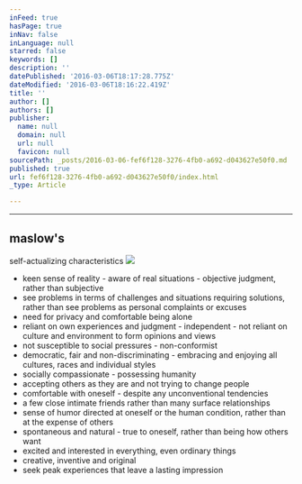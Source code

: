 ```yaml
---
inFeed: true
hasPage: true
inNav: false
inLanguage: null
starred: false
keywords: []
description: ''
datePublished: '2016-03-06T18:17:28.775Z'
dateModified: '2016-03-06T18:16:22.419Z'
title: ''
author: []
authors: []
publisher:
  name: null
  domain: null
  url: null
  favicon: null
sourcePath: _posts/2016-03-06-fef6f128-3276-4fb0-a692-d043627e50f0.md
published: true
url: fef6f128-3276-4fb0-a692-d043627e50f0/index.html
_type: Article

---
```

****

## maslow's
self-actualizing characteristics
![](https://the-grid-user-content.s3-us-west-2.amazonaws.com/ea5a44ed-b72b-4389-8308-de2a0cd784c4.jpg)

* keen sense of reality - aware of real situations -
objective judgment, rather than subjective
* see problems in terms of challenges and situations
requiring solutions, rather than see problems as personal complaints or
excuses
* need for privacy and comfortable being alone
* reliant on own experiences and judgment - independent -
not reliant on culture and environment to form opinions and views
* not susceptible to social pressures - non-conformist
* democratic, fair and non-discriminating - embracing and
enjoying all cultures, races and individual styles
* socially compassionate - possessing humanity
* accepting others as they are and not trying to change
people
* comfortable with oneself - despite any unconventional
tendencies
* a few close intimate friends rather than many surface
relationships
* sense of humor directed at oneself or the human
condition, rather than at the expense of others
* spontaneous and natural - true to oneself, rather than
being how others want
* excited and interested in everything, even ordinary
things
* creative, inventive and original
* seek peak experiences that leave a lasting impression